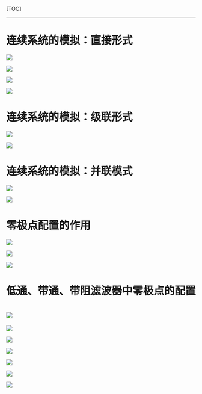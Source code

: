 [TOC]

---

# 连续系统的模拟：直接形式

![](工程信号与系统-1.8连续系统的模拟.assets/2024-10-30-18-18-05-image.png)

![](工程信号与系统-1.8连续系统的模拟.assets/2024-10-30-18-18-08-image.png)

![](工程信号与系统-1.8连续系统的模拟.assets/2024-10-30-18-18-16-image.png)

![](工程信号与系统-1.8连续系统的模拟.assets/2024-10-30-18-18-22-image.png)

# 连续系统的模拟：级联形式

![](工程信号与系统-1.8连续系统的模拟.assets/2024-10-30-18-18-59-image.png)

![](工程信号与系统-1.8连续系统的模拟.assets/2024-10-30-18-19-04-image.png)

# 连续系统的模拟：并联模式

![](工程信号与系统-1.8连续系统的模拟.assets/2024-10-31-10-56-32-image.png)

![](工程信号与系统-1.8连续系统的模拟.assets/2024-10-31-10-56-42-image.png)

# 零极点配置的作用

![](工程信号与系统-1.8连续系统的模拟.assets/2024-10-30-18-20-12-image.png)

![](工程信号与系统-1.8连续系统的模拟.assets/2024-10-30-18-20-17-image.png)

![](工程信号与系统-1.8连续系统的模拟.assets/2024-10-30-18-20-23-image.png)

# 低通、带通、带阻滤波器中零极点的配置

# ![](工程信号与系统-1.8连续系统的模拟.assets/2024-10-31-14-03-52-image.png)

![](工程信号与系统-1.8连续系统的模拟.assets/2024-10-31-14-30-52-image.png)

![](工程信号与系统-1.8连续系统的模拟.assets/2024-10-31-14-33-41-image.png)

![](工程信号与系统-1.8连续系统的模拟.assets/2024-10-31-14-34-11-image.png)

![](工程信号与系统-1.8连续系统的模拟.assets/2024-10-31-14-38-50-image.png)

![](工程信号与系统-1.8连续系统的模拟.assets/2024-10-31-14-44-03-image.png)

![](工程信号与系统-1.8连续系统的模拟.assets/2024-10-31-14-44-07-image.png)

# 
